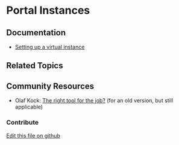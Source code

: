# Portal Instances

## Documentation

* [Setting up a virtual instance](https://portal.liferay.dev/docs/7-2/user/-/knowledge_base/u/setting-up-a-virtual-instance)

## Related Topics


## Community Resources

* Olaf Kock: [The right tool for the job?](https://liferay.dev/blogs/-/blogs/the-right-tool-for-the-job-chapter-1-instances) (for an old version, but still applicable)


### Contribute

[Edit this file on github](https://github.com/olafk/controlpanel-documentation-docs/blob/master/md/72en/com_liferay_portal_instances_web_portlet_PortalInstancesPortlet.md)
